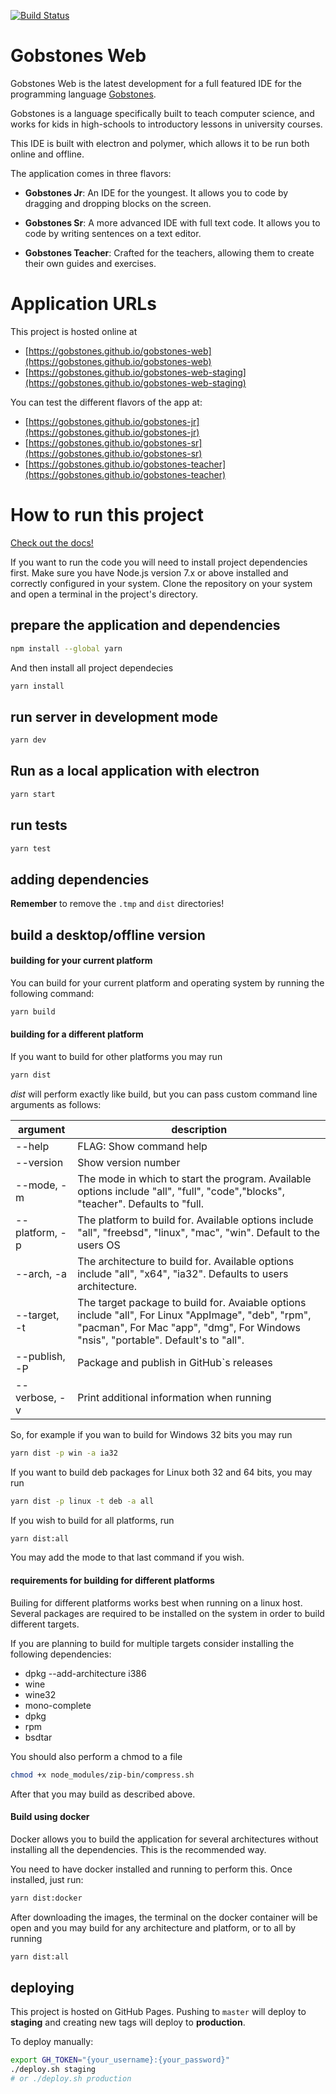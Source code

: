 [![Build Status](https://travis-ci.org/gobstones/gobstones-web.svg?branch=master)](https://travis-ci.org/gobstones/gobstones-web)

Gobstones Web
=============

Gobstones Web is the latest development for a full featured IDE for the programming language [Gobstones](http://gobstones.github.io).

Gobstones is a language specifically built to teach computer science, and works for kids in high-schools to introductory lessons in university courses.

This IDE is built with electron and polymer, which allows it to be run both online and offline.

The application comes in three flavors:
* **Gobstones Jr**: An IDE for the youngest. It allows you to code by dragging and dropping blocks on the screen.

* **Gobstones Sr**: A more advanced IDE with full text code. It allows you to code by writing sentences on a text editor.

* **Gobstones Teacher**: Crafted for the teachers, allowing them to create their own guides and exercises.

Application URLs
================

This project is hosted online at
* [https://gobstones.github.io/gobstones-web](https://gobstones.github.io/gobstones-web)
* [https://gobstones.github.io/gobstones-web-staging](https://gobstones.github.io/gobstones-web-staging)

You can test the different flavors of the app at:

* [https://gobstones.github.io/gobstones-jr](https://gobstones.github.io/gobstones-jr)
* [https://gobstones.github.io/gobstones-sr](https://gobstones.github.io/gobstones-sr)
* [https://gobstones.github.io/gobstones-teacher](https://gobstones.github.io/gobstones-teacher)

How to run this project
=======================

[Check out the docs!](https://github.com/gobstones/gobstones-web/wiki/Manual-t%C3%A9cnico)

If you want to run the code you will need to install project dependencies first.
Make sure you have Node.js version 7.x or above installed and correctly configured in your system.
Clone the repository on your system and open a terminal in the project's directory.

## prepare the application and dependencies

```bash
npm install --global yarn
```

And then install all project dependecies
```bash
yarn install
```

## run server in development mode

```bash
yarn dev
```

## Run as a local application with electron

```bash
yarn start
```

## run tests
```bash
yarn test
```

## adding dependencies
**Remember** to remove the `.tmp` and `dist` directories!

## build a desktop/offline version

#### building for your current platform
You can build for your current platform and operating system by running the
following command:

```bash
yarn build
```

#### building for a different platform
If you want to build for other platforms you may run
```bash
yarn dist
```
*dist* will perform exactly like build, but you can pass custom command line arguments
as follows:


| argument     |   description    |
|--------------|------------------------------|
| --help       |   FLAG: Show command help    |
| --version    |   Show version number        |
| --mode, -m   | The mode in which to start the program. Available options include "all", "full", "code","blocks", "teacher". Defaults to "full. |
| --platform, -p | The platform to build for. Available options include "all", "freebsd", "linux", "mac", "win". Default to the users OS |
| --arch, -a | The architecture to build for. Available options include "all", "x64", "ia32". Defaults to users architecture. |
| --target, -t | The target package to build for. Avaiable options include "all", For Linux "AppImage", "deb", "rpm", "pacman", For Mac "app", "dmg", For Windows "nsis", "portable". Default's to "all". |
| --publish, -P | Package and publish in GitHub`s releases |
| --verbose, -v |  Print additional information when running |

So, for example if you wan to build for Windows 32 bits you may run
```bash
yarn dist -p win -a ia32
```

If you want to build deb packages for Linux both 32 and 64 bits, you may run
```bash
yarn dist -p linux -t deb -a all
```

If you wish to build for all platforms, run 
```bash
yarn dist:all
```
You may add the mode to that last command if you wish.

#### requirements for building for different platforms

Builing for different platforms works best when running on a linux
host. Several packages are required to be installed on the system
in order to build different targets.

If you are planning to build for multiple targets consider installing the following dependencies:

* dpkg --add-architecture i386
* wine
* wine32
* mono-complete
* dpkg
* rpm
* bsdtar

You should also perform a chmod to a file
```bash
chmod +x node_modules/zip-bin/compress.sh
```

After that you may build as described above.

#### Build using docker

Docker allows you to build the application for several architectures without installing all the dependencies.
This is the recommended way.

You need to have docker installed and running to perform this. Once installed, just run:

```bash
yarn dist:docker
```

After downloading the images, the terminal on the docker container will be open and you may build for any architecture and platform, or to all by running

```bash
yarn dist:all
```

## deploying

This project is hosted on GitHub Pages. Pushing to `master` will deploy to **staging** and creating new tags will deploy to **production**.

To deploy manually:
```bash
export GH_TOKEN="{your_username}:{your_password}"
./deploy.sh staging
# or ./deploy.sh production
```
